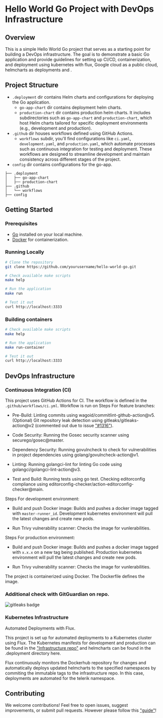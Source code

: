 # Hello World Go Project with DevOps Infrastructure

## Overview

This is a simple Hello World Go project that serves as a starting point for building a DevOps infrastructure. The goal is to demonstrate a basic Go application and provide guidelines for setting up CI/CD, containerization, and deployment using kubernetes with flux, Google cloud as a public cloud, helmcharts as deployments and .

## Project Structure

- `.deployment` dir contains Helm charts and configurations for deploying the Go application.
    - `go-app-chart` dir contains deployment helm charts.
    - `production-chart` dir contains production helm charts.
     It includes subdirectories such as `go-app-chart` and `production-chart`, which host Helm charts tailored for specific deployment environments (e.g., development and production).
- `.github` dir houses workflows defined using GitHub Actions.
    - `workflows` subdir, you'll find configurations like `ci.yaml`, `development.yaml`, and `production.yaml`, which automate processes such as continuous integration for testing and deployment. These workflows are designed to streamline development and maintain consistency across different stages of the project.
- `config` dir contains configurations for the go-app.
```
├── .deployment
│   ├── go-app-chart
│   ├── production-chart
├── .github
│   └── workflows
├── config
```

## Getting Started

### Prerequisites

- [Go](https://golang.org/dl/) installed on your local machine.
- [Docker](https://www.docker.com/get-started) for containerization.

### Running Locally

```bash
# Clone the repository
git clone https://github.com/yourusername/hello-world-go.git

# Check available make scripts
make help

# Run the application
make run

# Test it out
curl http://localhost:3333
```


### Building containers

```bash
# Check available make scripts
make help

# Run the application
make run-container

# Test it out
curl http://localhost:3333
```


## DevOps Infrastructure

### Continuous Integration (CI)

This project uses GitHub Actions for CI. The workflow is defined in the `.github/workflows/ci.yml`.
Workflow is run on
Steps For feature branches:
- Pre-Build:
    Linting commits using wagoid/commitlint-github-action@v5.
    (Optional) Git repository leak detection using gitleaks/gitleaks-action@v2 (commented out due to issue ["#1316"](https://github.com/gitleaks/gitleaks/issues/1316)).

- Code Security:
    Running the Gosec security scanner using securego/gosec@master.

- Dependency Security:
    Running govulncheck to check for vulnerabilities in project dependencies using golang/govulncheck-action@v1.

- Linting:
    Running golangci-lint for linting Go code using golangci/golangci-lint-action@v3.

- Test and Build:
    Running tests using go test.
    Checking editorconfig compliance using editorconfig-checker/action-editorconfig-checker@main.

Steps For development environment:
- Build and push Docker image:
    Builds and pushes a docker image tagged with `master-runner_id`. Development kubernetes environment will pull the latest changes and create new pods.

- Run Trivy vulnerability scanner:
    Checks the image for vunlerabilities.

Steps For production environment:
- Build and push Docker image:
    Builds and pushes a docker image tagged with `x.x.x` on a new tag being published. Production kubernetes environment will pull the latest changes and create new pods.

- Run Trivy vulnerability scanner:
    Checks the image for vunlerabilities.

The project is containerized using Docker. The Dockerfile defines the image.

### Additional check with GitGuardian on repo.

<img alt="gitleaks badge" src="https://img.shields.io/badge/protected%20by-gitleaks-blue">

### Kubernetes Infrastructure
Automated Deployments with Flux.

This project is set up for automated deployments to a Kubernetes cluster using Flux. The Kubernetes manifests for development and production can be found in the ["Infrastructure repo"](https://github.com/KamenDimitrov97/final-project-infrastructure) and helmcharts can be found in the .deployment directory here.

Flux continuously monitors the Dockerhub repository for changes and automatically deploys updated helmcharts to the specified namespaces by commiting the immutable tags to the infrastructure repo. In this case, deployments are automated for the telerik namespace.

## Contributing

We welcome contributions! Feel free to open issues, suggest improvements, or submit pull requests.
However please follow this ["guide"](./contributions/CONTRIBUTING.md)!
